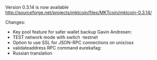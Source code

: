 Version 0.3.14 is now available
http://sourceforge.net/projects/mktcoin/files/MKTcoin/mktcoin-0.3.14/

Changes:
* Key pool feature for safer wallet backup
Gavin Andresen:
* TEST network mode with switch -testnet
* Option to use SSL for JSON-RPC connections on unix/osx
* validateaddress RPC command
eurekafag:
* Russian translation
